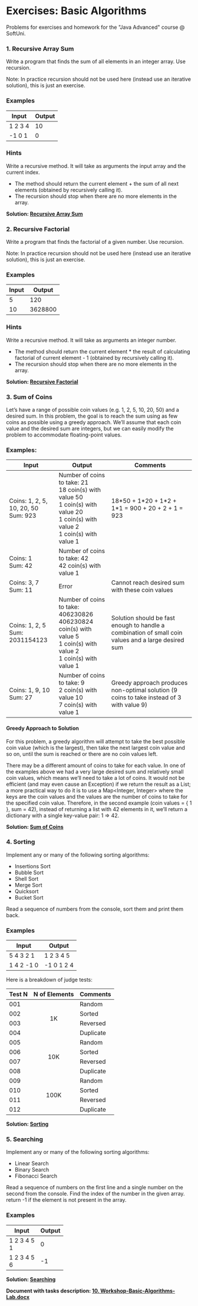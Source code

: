 # Exercises: Basic Algorithms

Problems for exercises and homework for the "Java Advanced" course @ SoftUni.

### 1. Recursive Array Sum

Write a program that finds the sum of all elements in an integer array. Use recursion.

Note: In practice recursion should not be used here (instead use an iterative solution), this is just an exercise.

### Examples

<table>
<thead>
<tr>
<th>Input</th>
<th>Output</th>
</tr>
</thead>
<tbody>
<tr>
<td>1 2 3 4</td>
<td>10</td>
</tr>
<tr>
<td>-1 0 1</td>
<td>0</td>
</tr>
</tbody>
</table>

### Hints

Write a recursive method. It will take as arguments the input array and the current index. 

- The method should return the current element + the sum of all next elements (obtained by recursively calling it).
- The recursion should stop when there are no more elements in the array.

<p><b>Solution: <a href="./Ex01RecursiveArraySum.java">Recursive Array Sum</a></b></p>

### 2. Recursive Factorial

Write a program that finds the factorial of a given number. Use recursion.

Note: In practice recursion should not be used here (instead use an iterative solution), this is just an exercise.

### Examples

<table>
<thead>
<tr>
<th>Input</th>
<th>Output</th>
</tr>
</thead>
<tbody>
<tr>
<td>5</td>
<td>120</td>
</tr>
<tr>
<td>10</td>
<td>3628800</td>
</tr>
</tbody>
</table>

### Hints

Write a recursive method. It will take as arguments an integer number.

- The method should return the current element * the result of calculating factorial of current element - 1 (obtained by recursively calling it).
- The recursion should stop when there are no more elements in the array.

<p><b>Solution: <a href="./Ex02RecursiveFactorial.java">Recursive Factorial</a></b></p>

### 3. Sum of Coins

Let’s have a range of possible coin values (e.g. 1, 2, 5, 10, 20, 50) and a desired sum. In this problem, the goal is to reach the sum using as few coins as possible using a greedy approach. We’ll assume that each coin value and the desired sum are integers, but we can easily modify the problem to accommodate floating-point values.

### Examples:

<table>
<thead>
<tr>
<th>Input</th>
<th>Output</th>
<th>Comments</th>
</tr>
</thead>
<tbody>
<tr>
<td>Coins: 1, 2, 5, 10, 20, 50<br>Sum: 923</td>
<td>Number of coins to take: 21<br>18 coin(s) with value 50<br>1 coin(s) with value 20<br>1 coin(s) with value 2<br>1 coin(s) with value 1</td>
<td>18*50 + 1*20 + 1*2 + 1*1 = 900 + 20 + 2 + 1 = 923</td>
</tr>
<tr>
<td>Coins: 1<br>Sum: 42</td>
<td>Number of coins to take: 42<br>42 coin(s) with value 1</td>
<td></td>
</tr>
<tr>
<td>Coins: 3, 7<br>Sum: 11</td>
<td>Error</td>
<td>Cannot reach desired sum with these coin values</td>
</tr>
<tr>
<td>Coins: 1, 2, 5<br>Sum: 2031154123</td>
<td>Number of coins to take: 406230826<br>406230824 coin(s) with value 5<br>1 coin(s) with value 2<br>1 coin(s) with value 1</td>
<td>Solution should be fast enough to handle a combination of small coin values and a large desired sum</td>
</tr>
<tr>
<td>Coins: 1, 9, 10<br>Sum: 27</td>
<td>Number of coins to take: 9<br>2 coin(s) with value 10<br>7 coin(s) with value 1</td>
<td>Greedy approach produces non-optimal solution (9 coins to take instead of 3 with value 9)</td>
</tr>
</tbody>
</table>

#### Greedy Approach to Solution

For this problem, a greedy algorithm will attempt to take the best possible coin value (which is the largest), then take the next largest coin value and so on, until the sum is reached or there are no coin values left.

There may be a different amount of coins to take for each value. In one of the examples above we had a very large desired sum and relatively small coin values, which means we’ll need to take a lot of coins. It would not be efficient (and may even cause an Exception) if we return the result as a List<Integer>; a more practical way to do it is to use a Map<Integer, Integer> where the keys are the coin values and the values are the number of coins to take for the specified coin value. Therefore, in the second example (coin values = { 1 }, sum = 42), instead of returning a list with 42 elements in it, we’ll return a dictionary with a single key-value pair: 1 => 42.

<p><b>Solution: <a href="./Ex03SumOfCoins.java">Sum of Coins</a></b></p>

### 4. Sorting

Implement any or many of the following sorting algorithms:

- Insertions Sort
- Bubble Sort
- Shell Sort 
- Merge Sort
- Quicksort
- Bucket Sort

Read a sequence of numbers from the console, sort them and print them back.

### Examples

<table>
<thead>
<tr>
<th>Input</th>
<th>Output</th>
</tr>
</thead>
<tbody>
<tr>
<td>5 4 3 2 1</td>
<td>1 2 3 4 5</td>
</tr>
<tr>
<td>1 4 2 -1 0</td>
<td>-1 0 1 2 4</td>
</tr>
</tbody>
</table>

Here is a breakdown of judge tests:

<table>
<thead>
<tr>
<th>Test N</th>
<th>N of Elements</th>
<th>Comments</th>
</tr>
</thead>
<tbody>
<tr>
<td>001</td>
<td rowspan="4" align="center">1K</td>
<td>Random</td>
</tr>
<tr>
<td>002</td>
<td>Sorted</td>
</tr>
<tr>
<td>003</td>
<td>Reversed</td>
</tr>
<tr>
<td>004</td>
<td>Duplicate</td>
</tr>
<tr>
<td>005</td>
<td rowspan="4" align="center">10K</td>
<td>Random</td>
</tr>
<tr>
<td>006</td>
<td>Sorted</td>
</tr>
<tr>
<td>007</td>
<td>Reversed</td>
</tr>
<tr>
<td>008</td>
<td>Duplicate</td>
</tr>
<tr>
<td>009</td>
<td rowspan="4" align="center">100K</td>
<td>Random</td>
</tr>
<tr>
<td>010</td>
<td>Sorted</td>
</tr>
<tr>
<td>011</td>
<td>Reversed</td>
</tr>
<tr>
<td>012</td>
<td>Duplicate</td>
</tr>
</tbody>
</table>

<p><b>Solution: <a href="./Ex04Sorting.java">Sorting</a></b></p>

### 5. Searching

Implement any or many of the following sorting algorithms:

- Linear Search
- Binary Search
- Fibonacci Search

Read a sequence of numbers on the first line and a single number on the second from the console. Find the index of the number in the given array. return -1 if the element is not present in the array.

### Examples

<table>
<thead>
<tr>
<th>Input</th>
<th>Output</th>
</tr>
</thead>
<tbody>
<tr>
<td>1 2 3 4 5<br>1</td>
<td>0</td>
</tr>
<tr>
<td>1 2 3 4 5<br>6</td>
<td>-1</td>
</tr>
</tbody>
</table>

<p><b>Solution: <a href="./Ex05Searching.java">Searching</a></b></p>

<p><b>Document with tasks description: <a href="../../resources/L21Algorithms/10. Workshop-Basic-Algorithms-Lab.docx">10. Workshop-Basic-Algorithms-Lab.docx</a></b></p>